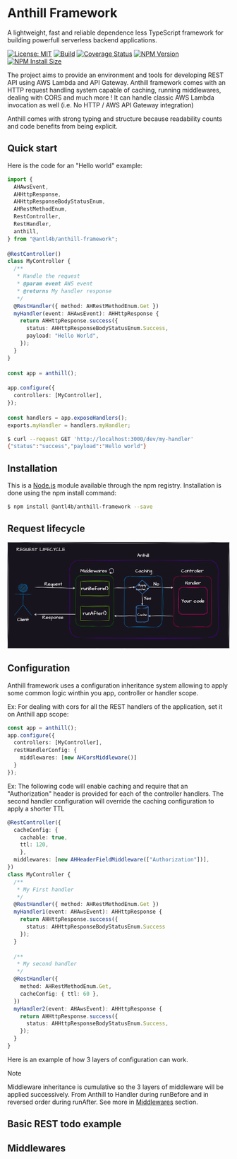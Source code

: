 # Anthill Framework

A lightweight, fast and reliable dependence less TypeScript framework for building powerfull serverless backend applications.

[![License: MIT](https://img.shields.io/badge/License-MIT-green.svg)](https://github.com/AntL4b/anthill-framework/blob/main/LICENSE)
[![Build][build-image]][build-url]
[![Coverage Status][coveralls-image]][coveralls-url]
[![NPM Version][npm-version-image]][npm-url]
[![NPM Install Size][npm-install-size-image]][npm-install-size-url]

The project aims to provide an environment and tools for developing REST API using AWS Lambda and API Gateway. Anthill framework comes with an HTTP request handling system capable of caching, running middlewares, dealing with CORS and much more ! It can handle classic AWS Lambda invocation as well (i.e. No HTTP / AWS API Gateway integration)

Anthill comes with strong typing and structure because readability counts and code benefits from being explicit.

## Quick start

Here is the code for an "Hello world" example:

```ts
import {
  AHAwsEvent,
  AHHttpResponse,
  AHHttpResponseBodyStatusEnum,
  AHRestMethodEnum,
  RestController,
  RestHandler,
  anthill,
} from "@antl4b/anthill-framework";

@RestController()
class MyController {
  /**
   * Handle the request
   * @param event AWS event
   * @returns My handler response
   */
  @RestHandler({ method: AHRestMethodEnum.Get })
  myHandler(event: AHAwsEvent): AHHttpResponse {
    return AHHttpResponse.success({
      status: AHHttpResponseBodyStatusEnum.Success,
      payload: "Hello World",
    });
  }
}

const app = anthill();

app.configure({
  controllers: [MyController],
});

const handlers = app.exposeHandlers();
exports.myHandler = handlers.myHandler;
```

```bash
$ curl --request GET 'http://localhost:3000/dev/my-handler'
{"status":"success","payload":"Hello world"}
```

## Installation
This is a [Node.js](https://nodejs.org/en/) module available through the npm registry. Installation is done using the npm install command:
```bash
$ npm install @antl4b/anthill-framework --save
```

## Request lifecycle

![image](https://github.com/AntL4b/anthill-framework/blob/main/docs/images/request-lifecycle.drawio.png?raw=true)

## Configuration

Anthill framework uses a configuration inheritance system allowing to apply some common logic winthin you app, controller or handler scope.

Ex: For dealing with cors for all the REST handlers of the application, set it on Anthill app scope:

```ts
const app = anthill();
app.configure({
  controllers: [MyController],
  restHandlerConfig: {
    middlewares: [new AHCorsMiddleware()]
  }
});
```

Ex: The following code will enable caching and require that an "Authorization" header is provided for each of the controller handlers.
The second handler configuration will override the caching configuration to apply a shorter TTL

```ts
@RestController({
  cacheConfig: {
    cachable: true,
    ttl: 120,
    },
  middlewares: [new AHHeaderFieldMiddleware(["Authorization"])],
})
class MyController {
  /**
   * My First handler
   */
  @RestHandler({ method: AHRestMethodEnum.Get })
  myHandler1(event: AHAwsEvent): AHHttpResponse {
    return AHHttpResponse.success({
      status: AHHttpResponseBodyStatusEnum.Success
    });
  }

  /**
   * My second handler
   */
  @RestHandler({
    method: AHRestMethodEnum.Get,
    cacheConfig: { ttl: 60 },
  })
  myHandler2(event: AHAwsEvent): AHHttpResponse {
    return AHHttpResponse.success({
      status: AHHttpResponseBodyStatusEnum.Success,
    });
  }
}
```

Here is an example of how 3 layers of configuration can work.

> [!NOTE]  
> Middleware inheritance is cumulative so the 3 layers of middleware will be applied successively.
> From Anthill to Handler during runBefore and in reversed order during runAfter.
> See more in [Middlewares](#middlewares) section.

## Basic REST todo example

## Middlewares

[build-image]: https://github.com/AntL4b/anthill-framework/actions/workflows/build.yml/badge.svg
[build-url]: https://github.com/AntL4b/anthill-framework/actions/workflows/build.yml
[coveralls-image]: https://coveralls.io/repos/github/AntL4b/anthill-framework/badge.svg
[coveralls-url]: https://coveralls.io/github/AntL4b/anthill-framework
[npm-version-image]: https://badgen.net/npm/v/@antl4b/anthill-framework
[npm-url]: https://www.npmjs.com/package/@antl4b/anthill-framework
[npm-install-size-image]: https://badgen.net/packagephobia/install/@antl4b/anthill-framework
[npm-install-size-url]: https://packagephobia.com/result?p=@antl4b/anthill-framework
